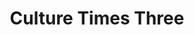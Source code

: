 ---
layout: piece
colection_name: small_beading
title: Culture Times Three
id: culture-times-three
media: Seed beads
dimensions: A) 3" x 3½", B) 3" x 3", C) 3 x 3"
description: Peyote stitch with fimo molded faced.
price: A) $20.00, B) $15.00, C) $18.00
date_created: 2011
---
